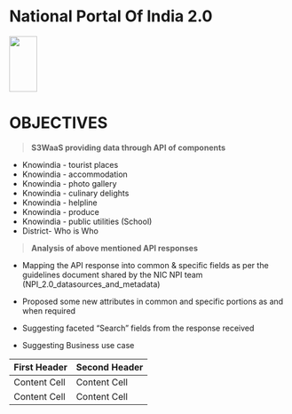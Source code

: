 # National Portal Of India 2.0
<img src="https://upload.wikimedia.org/wikipedia/commons/5/55/Emblem_of_India.svg" width="50" height="100">

# OBJECTIVES 

> **S3WaaS providing data through API of components** 

+ Knowindia - tourist places
+ Knowindia - accommodation
+ Knowindia - photo gallery
+ Knowindia - culinary delights
+ Knowindia - helpline
+ Knowindia - produce
+ Knowindia - public utilities (School)
+ District- Who is Who

> **Analysis of  above mentioned API responses**
 
- Mapping the API response into common & specific fields as per the guidelines document shared by the NIC NPI team (NPI_2.0_datasources_and_metadata)
- Proposed some new attributes in common and specific portions as and when required

- Suggesting faceted “Search” fields from the response received


- Suggesting Business use case 





| First Header  | Second Header |
| ------------- | ------------- |
| Content Cell  | Content Cell  |
| Content Cell  | Content Cell  |


